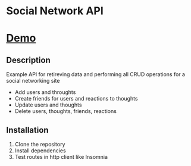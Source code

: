 # Social Network API

# [Demo](https://youtu.be/qi-9jluUw80)

## Description

Example API for retireving data and performing all CRUD operations for a social networking site

- Add users and throughts
- Create friends for users and reactions to thoughts
- Update users and thoughts
- Delete users, thoughts, friends, reactions

## Installation

1. Clone the repository
2. Install dependencies
3. Test routes in http client like Insomnia
